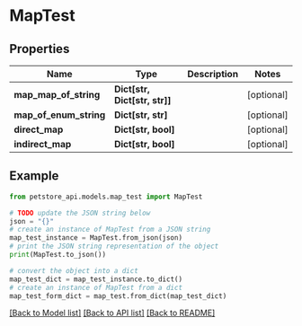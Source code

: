 # MapTest


## Properties

Name | Type | Description | Notes
------------ | ------------- | ------------- | -------------
**map_map_of_string** | **Dict[str, Dict[str, str]]** |  | [optional] 
**map_of_enum_string** | **Dict[str, str]** |  | [optional] 
**direct_map** | **Dict[str, bool]** |  | [optional] 
**indirect_map** | **Dict[str, bool]** |  | [optional] 

## Example

```python
from petstore_api.models.map_test import MapTest

# TODO update the JSON string below
json = "{}"
# create an instance of MapTest from a JSON string
map_test_instance = MapTest.from_json(json)
# print the JSON string representation of the object
print(MapTest.to_json())

# convert the object into a dict
map_test_dict = map_test_instance.to_dict()
# create an instance of MapTest from a dict
map_test_form_dict = map_test.from_dict(map_test_dict)
```
[[Back to Model list]](../README.md#documentation-for-models) [[Back to API list]](../README.md#documentation-for-api-endpoints) [[Back to README]](../README.md)


